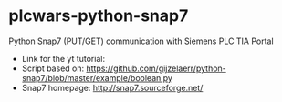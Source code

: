 # plcwars-python-snap7

Python Snap7 (PUT/GET) communication with Siemens PLC TIA Portal

* Link for the yt tutorial:
* Script based on: https://github.com/gijzelaerr/python-snap7/blob/master/example/boolean.py
* Snap7 homepage: http://snap7.sourceforge.net/
